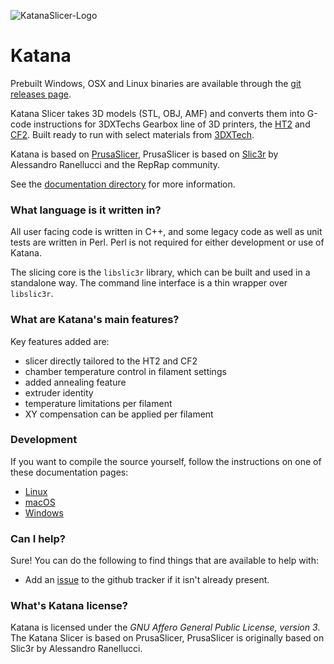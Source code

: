 
![KatanaSlicer-Logo](https://github.com/3DXTech/Katana/assets/84088636/68a67604-c33f-4aef-9a4e-b18379b09c9d)


# Katana

Prebuilt Windows, OSX and Linux binaries are available through the [git releases page](https://github.com/3DXTech/Katana/releases).

Katana Slicer takes 3D models (STL, OBJ, AMF) and converts them into G-code
instructions for 3DXTechs Gearbox line of 3D printers, the [HT2](https://www.3dxtech.com/3d-printer-gearbox/) and [CF2](https://www.3dxtech.com/3d-printer-gearbox-cf2/). Built ready to run with select materials from [3DXTech](https://www.3dxtech.com/products/). 

Katana is based on [PrusaSlicer](https://github.com/prusa3d/PrusaSlicer), PrusaSlicer is based on [Slic3r](https://github.com/Slic3r/Slic3r) by Alessandro Ranellucci and the RepRap community.

See the [documentation directory](doc/) for more information.

### What language is it written in?

All user facing code is written in C++, and some legacy code as well as unit
tests are written in Perl. Perl is not required for either development or use
of Katana.

The slicing core is the `libslic3r` library, which can be built and used in a standalone way.
The command line interface is a thin wrapper over `libslic3r`.

### What are Katana's main features?

Key features added are:

* slicer directly tailored to the HT2 and CF2
* chamber temperature control in filament settings
* added annealing feature
* extruder identity
* temperature limitations per filament
* XY compensation can be applied per filament


### Development

If you want to compile the source yourself, follow the instructions on one of
these documentation pages:
* [Linux](doc/How%20to%20build%20-%20Linux%20et%20al.md)
* [macOS](doc/How%20to%20build%20-%20Mac%20OS.md)
* [Windows](doc/How%20to%20build%20-%20Windows.md)

### Can I help?

Sure! You can do the following to find things that are available to help with:
* Add an [issue](https://github.com/3DXTech/Katana/issues) to the github tracker if it isn't already present.

### What's Katana license?

Katana is licensed under the _GNU Affero General Public License, version 3_.
The Katana Slicer is based on PrusaSlicer, PrusaSlicer is originally based on Slic3r by Alessandro Ranellucci.
